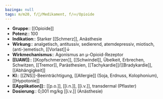 ```yaml
---
bazinga: null
tags: m/m20, f/💊/Medikament, f/💤/Opioide
---
```

- **Gruppe**:: [[Opioide]]
- **Potenz**:: 100
- **Indikation**:: Starker [[Schmerz]], Anästhesie
- **Wirkung**:: analgetisch, antitussiv, sedierend, atemdepressiv, miotisch, (anti-)emetisch, [[Vorlast]]↓
- **Wirkmechanismus**:: Agonismus an μ-Opioid-Rezeptor
- **[[UAW]]**:: [[Kopfschmerzen]], [[Schwindel]], Übelkeit, Erbrechen, Schwitzen, [[Tremor]], Parästhesien, [[Tachykardie]]/[[Bradykardie]], [[Abhängigkeit]]
- **KI**:: [[ZNS]]-Beeinträchtigung, [[Allergie]] (Soja, Erdnuss, Kolophonium), [[Hypotonie]]
- **[[Applikation]]**:: [[p.o.]], [[i.n.]], [[i.v.]], transdermal (Pflaster)
- **Dosierung**:: 0,001 mg/kg [[i.v.]] (Anästhesie)